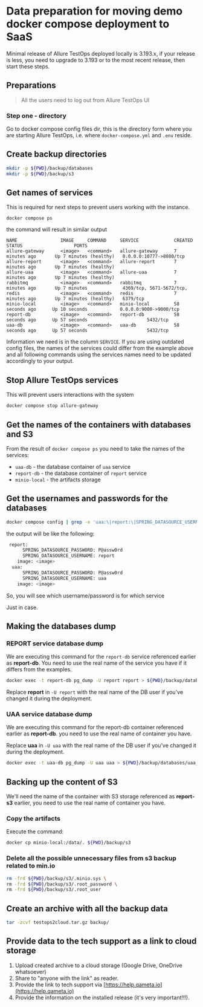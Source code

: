 # Data preparation for moving demo docker compose deployment to SaaS

Minimal release of Allure TestOps deployed locally is 3.193.x, if your release is less, you need to upgrade to 3.193 or to the most recent release, then start these steps.

## Preparations

> All the users need to log out from Allure TestOps UI

### Step one - directory

Go to docker compose config files dir, this is the directory form where you are starting Allure TestOps, i.e. where `docker-compose.yml` and `.env` reside.

## Create backup directories

```bash
mkdir -p ${PWD}/backup/databases
mkdir -p ${PWD}/backup/s3
```

## Get names of services

This is required for next steps to prevent users working with the instance.

```shell
docker compose ps
```

the command will result in similar output

```shell
NAME                IMAGE     COMMAND     SERVICE             CREATED             STATUS                   PORTS
allure-gateway      <image>   <command>   allure-gateway      7 minutes ago       Up 7 minutes (healthy)   0.0.0.0:10777->8080/tcp
allure-report       <image>   <command>   allure-report       7 minutes ago       Up 7 minutes (healthy)   
allure-uaa          <image>   <command>   allure-uaa          7 minutes ago       Up 7 minutes (healthy)   
rabbitmq            <image>   <command>   rabbitmq            7 minutes ago       Up 7 minutes             4369/tcp, 5671-5672/tcp, 
redis               <image>   <command>   redis               7 minutes ago       Up 7 minutes (healthy)   6379/tcp
minio-local         <image>   <command>   minio-local         58 seconds ago      Up 10 seconds            0.0.0.0:9000->9000/tcp
report-db           <image>   <command>   report-db           58 seconds ago      Up 57 seconds                      5432/tcp
uaa-db              <image>   <command>   uaa-db              58 seconds ago      Up 57 seconds                      5432/tcp
```

Information we need is in the column `SERVICE`. If you are using outdated config files, the names of the services could differ from the example above and all following commands using the services names need to be updated accordingly to your output.

## Stop Allure TestOps services

This will prevent users interactions with the system

```bash
docker compose stop allure-gateway
```

## Get the names of the containers with databases and S3

From the result of `docker compose ps` you need to take the names of the services:

- `uaa-db` - the database container of `uaa` service
- `report-db` - the database container of `report` service
- `minio-local` - the artifacts storage

## Get the usernames and passwords for the databases

```bash
docker compose config | grep -e 'uaa:\|report:\|SPRING_DATASOURCE_USERNAME:\|SPRING_DATASOURCE_PASSWORD:'
```

the output will be like the following:

```bash
 report:
      SPRING_DATASOURCE_PASSWORD: P@assw0rd
      SPRING_DATASOURCE_USERNAME: report
    image: <image>
  uaa:
      SPRING_DATASOURCE_PASSWORD: P@assw0rd
      SPRING_DATASOURCE_USERNAME: uaa
    image: <image>
```

So, you will see which username/password is for which service

Just in case.

## Making the databases dump

### REPORT service database dump

We are executing this command for the `report-db` service referenced earlier as **report-db**. You need to use the real name of the service you have if it differs from the examples.

```bash
docker exec -t report-db pg_dump -U report report > ${PWD}/backup/databases/report_db_pg_dump.sql
```

Replace **report** in `-U report` with the real name of the DB user if you've changed it during the deployment.

### UAA service database dump

We are executing this command for the report-db container referenced earlier as **report-db**. you need to use the real name of container you have.

Replace **uaa** in `-U uaa` with the real name of the DB user if you've changed it during the deployment.

```bash
docker exec -t uaa-db pg_dump -U uaa uaa > ${PWD}/backup/databases/uaa_db_pg_dump.sql
```

## Backing up the content of S3

We'll need the name of the container with S3 storage referenced as **report-s3** earlier, you need to use the real name of container you have.

### Copy the artifacts

Execute the command:

```bash
docker cp minio-local:/data/. ${PWD}/backup/s3
```

### Delete all the possible unnecessary files from s3 backup related to min.io

```bash
rm -frd ${PWD}/backup/s3/.minio.sys \
rm -frd ${PWD}/backup/s3/.root_password \
rm -frd ${PWD}/backup/s3/.root_user
```

## Create an archive with all the backup data

```bash
tar -zcvf testops2cloud.tar.gz backup/
```

## Provide data to the tech support as a link to cloud storage

1. Upload created archive to a cloud storage (Google Drive, OneDrive whatsoever)
2. Share to "anyone with the link" as reader.
3. Provide the link to tech support via [https://help.qameta.io](https://help.qameta.io)
4. Provide the information on the installed release (it's very important!!!).
